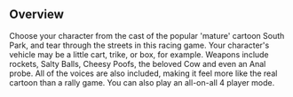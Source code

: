 ## Overview

Choose your character from the cast of the popular 'mature' cartoon South Park, and tear through the streets in this racing game. Your character's vehicle may be a little cart, trike, or box, for example. Weapons include rockets, Salty Balls, Cheesy Poofs, the beloved Cow and even an Anal probe. All of the voices are also included, making it feel more like the real cartoon than a rally game. You can also play an all-on-all 4 player mode.